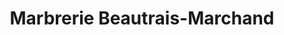 ---
title: "Marbrerie Beautrais-Marchand"
url: /janze/marbrerie-beautrais-marchand/
shop: Bestattungen
---